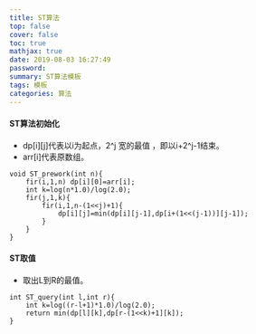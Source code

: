 ```yaml
---
title: ST算法
top: false
cover: false
toc: true
mathjax: true
date: 2019-08-03 16:27:49
password:
summary: ST算法模板
tags: 模板
categories: 算法
---
```


#### ST算法初始化

 - dp[i][j]代表以i为起点，2^j 宽的最值 ，即以i+2^j-1结束。
 - arr[i]代表原数组。

```
void ST_prework(int n){
	fir(i,1,n) dp[i][0]=arr[i];	
	int k=log(n*1.0)/log(2.0);
	fir(j,1,k){
		fir(i,1,n-(1<<j)+1){
			dp[i][j]=min(dp[i][j-1],dp[i+(1<<(j-1))][j-1]);
		}
	}
} 
```

#### ST取值

 - 取出L到R的最值。

```
int ST_query(int l,int r){
	int k=log((r-l+1)*1.0)/log(2.0);
	return min(dp[l][k],dp[r-(1<<k)+1][k]); 
}
```
